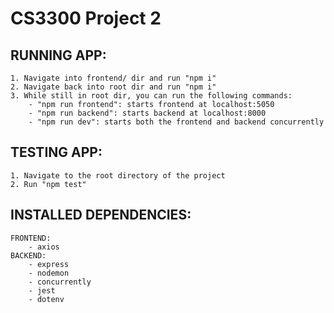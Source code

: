 # CS3300 Project 2

## RUNNING APP:
    1. Navigate into frontend/ dir and run "npm i"
    2. Navigate back into root dir and run "npm i"
    3. While still in root dir, you can run the following commands:
        - "npm run frontend": starts frontend at localhost:5050
        - "npm run backend": starts backend at localhost:8000
        - "npm run dev": starts both the frontend and backend concurrently
        
## TESTING APP:
    1. Navigate to the root directory of the project
    2. Run "npm test"

## INSTALLED DEPENDENCIES:
    FRONTEND:
        - axios
    BACKEND:
        - express
        - nodemon
        - concurrently
        - jest
        - dotenv
